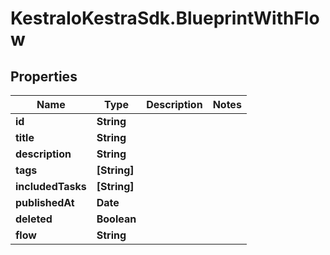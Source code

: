 # KestraIoKestraSdk.BlueprintWithFlow

## Properties

Name | Type | Description | Notes
------------ | ------------- | ------------- | -------------
**id** | **String** |  | 
**title** | **String** |  | 
**description** | **String** |  | 
**tags** | **[String]** |  | 
**includedTasks** | **[String]** |  | 
**publishedAt** | **Date** |  | 
**deleted** | **Boolean** |  | 
**flow** | **String** |  | 


